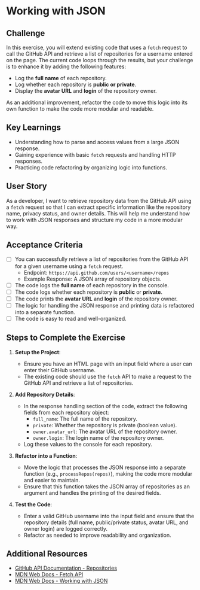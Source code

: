 # Working with JSON

## Challenge

In this exercise, you will extend existing code that uses a `fetch` request to call the GitHub API and retrieve a list of repositories for a username entered on the page. The current code loops through the results, but your challenge is to enhance it by adding the following features:

- Log the **full name** of each repository.
- Log whether each repository is **public or private**.
- Display the **avatar URL** and **login** of the repository owner.

As an additional improvement, refactor the code to move this logic into its own function to make the code more modular and readable.

## Key Learnings

- Understanding how to parse and access values from a large JSON response.
- Gaining experience with basic `fetch` requests and handling HTTP responses.
- Practicing code refactoring by organizing logic into functions.

## User Story

As a developer, I want to retrieve repository data from the GitHub API using a `fetch` request so that I can extract specific information like the repository name, privacy status, and owner details. This will help me understand how to work with JSON responses and structure my code in a more modular way.

## Acceptance Criteria

- [ ] You can successfully retrieve a list of repositories from the GitHub API for a given username using a `fetch` request.
  - Endpoint: `https://api.github.com/users/<username>/repos`
  - Example Response: A JSON array of repository objects.
- [ ] The code logs the **full name** of each repository in the console.
- [ ] The code logs whether each repository is **public** or **private**.
- [ ] The code prints the **avatar URL** and **login** of the repository owner.
- [ ] The logic for handling the JSON response and printing data is refactored into a separate function.
- [ ] The code is easy to read and well-organized.

## Steps to Complete the Exercise

1. **Setup the Project**:

   - Ensure you have an HTML page with an input field where a user can enter their GitHub username.
   - The existing code should use the `fetch` API to make a request to the GitHub API and retrieve a list of repositories.

2. **Add Repository Details**:

   - In the response handling section of the code, extract the following fields from each repository object:
     - `full_name`: The full name of the repository.
     - `private`: Whether the repository is private (boolean value).
     - `owner.avatar_url`: The avatar URL of the repository owner.
     - `owner.login`: The login name of the repository owner.
   - Log these values to the console for each repository.

3. **Refactor into a Function**:

   - Move the logic that processes the JSON response into a separate function (e.g., `processRepos(repos)`), making the code more modular and easier to maintain.
   - Ensure that this function takes the JSON array of repositories as an argument and handles the printing of the desired fields.

4. **Test the Code**:
   - Enter a valid GitHub username into the input field and ensure that the repository details (full name, public/private status, avatar URL, and owner login) are logged correctly.
   - Refactor as needed to improve readability and organization.

## Additional Resources

- [GitHub API Documentation - Repositories](https://docs.github.com/en/rest/repos/repos)
- [MDN Web Docs - Fetch API](https://developer.mozilla.org/en-US/docs/Web/API/Fetch_API)
- [MDN Web Docs - Working with JSON](https://developer.mozilla.org/en-US/docs/Learn/JavaScript/Objects/JSON)
